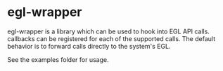 # egl-wrapper

egl-wrapper is a library which can be used to hook into EGL API calls.
callbacks can be registered for each of the supported calls.
The default behavior is to forward calls directly to the system's EGL.

See the examples folder for usage.

